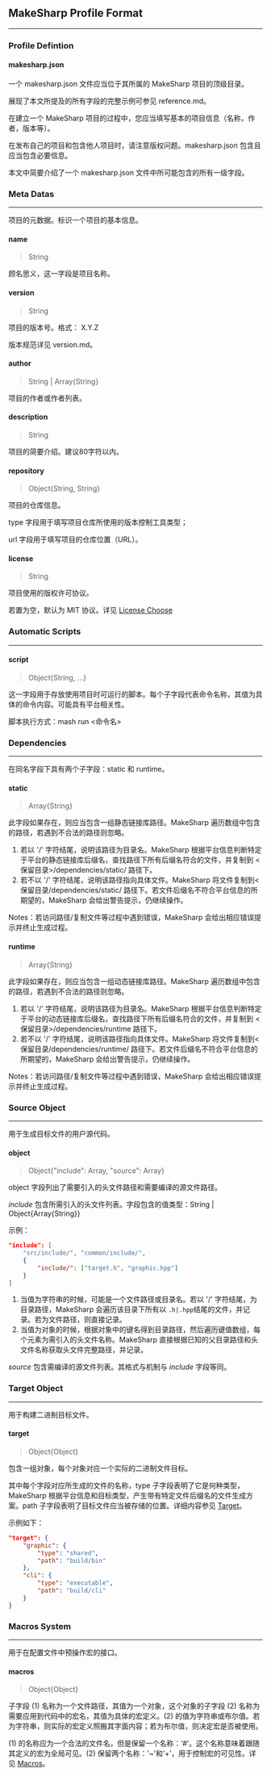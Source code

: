 ## MakeSharp Profile Format

---

### Profile Defintion

#### makesharp.json

一个 makesharp.json 文件应当位于其所属的 MakeSharp 项目的顶级目录。

展现了本文所提及的所有字段的完整示例可参见 reference.md。

在建立一个 MakeSharp 项目的过程中，您应当填写基本的项目信息（名称，作者，版本等）。

在发布自己的项目和包含他人项目时，请注意版权问题。makesharp.json 包含且应当包含必要信息。

本文中简要介绍了一个 makesharp.json 文件中所可能包含的所有一级字段。



### Meta Datas

---

项目的元数据。标识一个项目的基本信息。

#### name 

> String 

顾名思义，这一字段是项目名称。

#### version

> String

项目的版本号。格式： X.Y.Z

版本规范详见 version.md。

#### author

> String | Array{String}

项目的作者或作者列表。

#### description

> String

项目的简要介绍。建议80字符以内。

#### repository

> Object{String, String}

项目的仓库信息。

type 字段用于填写项目仓库所使用的版本控制工具类型；

url 字段用于填写项目的仓库位置（URL）。

#### license

> String

项目使用的版权许可协议。

若置为空，默认为 MIT 协议。详见 [License Choose](license.md)



### Automatic Scripts

---

#### script

> Object{String, ...}

这一字段用于存放使用项目时可运行的脚本。每个子字段代表命令名称，其值为具体的命令内容。可能具有平台相关性。

脚本执行方式：mash run <命令名>



### Dependencies

---

在同名字段下具有两个子字段：static 和 runtime。

#### static

> Array{String}

此字段如果存在，则应当包含一组静态链接库路径。MakeSharp 遍历数组中包含的路径，若遇到不合法的路径则忽略。

1. 若以 '/' 字符结尾，说明该路径为目录名。MakeSharp 根据平台信息判断特定于平台的静态链接库后缀名，查找路径下所有后缀名符合的文件，并复制到 <保留目录>/dependencies/static/ 路径下。
2. 若不以 '/' 字符结尾，说明该路径指向具体文件。MakeSharp 将文件复制到<保留目录/dependencies/static/ 路径下。若文件后缀名不符合平台信息的所期望的，MakeSharp 会给出警告提示，仍继续操作。

Notes：若访问路径/复制文件等过程中遇到错误，MakeSharp 会给出相应错误提示并终止生成过程。

#### runtime

> Array{String}

此字段如果存在，则应当包含一组动态链接库路径。MakeSharp 遍历数组中包含的路径，若遇到不合法的路径则忽略。

1. 若以 '/' 字符结尾，说明该路径为目录名。MakeSharp 根据平台信息判断特定于平台的动态链接库后缀名，查找路径下所有后缀名符合的文件，并复制到 <保留目录>/dependencies/runtime 路径下。
2. 若不以 '/' 字符结尾，说明该路径指向具体文件。MakeSharp 将文件复制到<保留目录/dependencies/runtime/ 路径下。若文件后缀名不符合平台信息的所期望的，MakeSharp 会给出警告提示，仍继续操作。

Notes：若访问路径/复制文件等过程中遇到错误，MakeSharp 会给出相应错误提示并终止生成过程。



### Source Object

---

用于生成目标文件的用户源代码。

#### object

> Object{"include": Array, "source": Array}

object 字段列出了需要引入的头文件路径和需要编译的源文件路径。

*include* 包含所需引入的头文件列表。字段包含的值类型：String | Object{Array{String}}

示例：

```json
"include": [
    "src/include/", "common/include/",
    {
        "include/": ["target.h", "graphic.hpp"]
    }
]
```

1. 当值为字符串的时候，可能是一个文件路径或目录名。若以 '/' 字符结尾，为目录路径，MakeSharp 会遍历该目录下所有以 `.h|.hpp`结尾的文件，并记录。若为文件路径，则直接记录。
2. 当值为对象的时候，根据对象中的键名得到目录路径，然后遍历键值数组，每个元素为需引入的头文件名称。MakeSharp 直接根据已知的父目录路径和头文件名称获取头文件完整路径，并记录。

*source* 包含需编译的源文件列表。其格式与机制与 *include* 字段等同。



### Target Object

---

用于构建二进制目标文件。

#### target

> Object{Object}

包含一组对象，每个对象对应一个实际的二进制文件目标。

其中每个字段对应所生成的文件的名称，type 子字段表明了它是何种类型，MakeSharp 根据平台信息和目标类型，产生带有特定文件后缀名的文件生成方案。path 子字段表明了目标文件应当被存储的位置。详细内容参见 [Target](target.md)。

示例如下：

```json
"target": {
    "graphic": {
        "type": "shared",
        "path": "build/bin"
    },
    "cli": {
        "type": "executable",
        "path": "build/cli"
    }
}
```



### Macros System

---

用于在配置文件中预操作宏的接口。

#### macros

> Object{Object}

子字段 (1) 名称为一个文件路径，其值为一个对象，这个对象的子字段 (2) 名称为需要应用到代码中的宏名，其值为具体的宏定义。(2) 的值为字符串或布尔值。若为字符串，则实际的宏定义照搬其字面内容；若为布尔值，则决定宏是否被使用。

(1) 的名称应为一个合法的文件名，但是保留一个名称：‘#’。这个名称意味着跟随其定义的宏为全局可见。(2) 保留两个名称：'~'和‘+’，用于控制宏的可见性。详见 [Macros](macros.md)。
